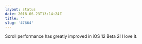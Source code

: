 ```yaml
---
layout: status
date: 2018-06-23T13:14:24Z
title: ''
slug: '47664'
---
```

Scroll performance has greatly improved in iOS 12 Beta 2! I love it.
